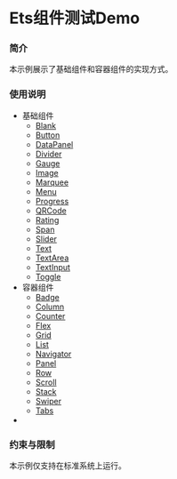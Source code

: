 

#  Ets组件测试Demo

### 简介

本示例展示了基础组件和容器组件的实现方式。

### 使用说明

-   基础组件
    -   [Blank](https://gitee.com/openharmony/app_samples/tree/master/ETSUI/Component/entry/src/main/ets/MainAbility/pages/component_basis/blank/blankPage.ets)
    -   [Button](https://gitee.com/openharmony/app_samples/tree/master/ETSUI/Component/entry/src/main/ets/MainAbility/pages/component_basis/button/buttonPage.ets)
    -   [DataPanel](https://gitee.com/openharmony/app_samples/tree/master/ETSUI/Component/entry/src/main/ets/MainAbility/pages/component_basis/dataPanel/dataPanelPage.ets)
    -   [Divider](https://gitee.com/openharmony/app_samples/tree/master/ETSUI/Component/entry/src/main/ets/MainAbility/pages/component_basis/divider/dividerPage.ets)
    -   [Gauge](https://gitee.com/openharmony/app_samples/tree/master/ETSUI/Component/entry/src/main/ets/MainAbility/pages/component_basis/gauge/gaugePage.ets)
    -   [Image](https://gitee.com/openharmony/app_samples/tree/master/ETSUI/Component/entry/src/main/ets/MainAbility/pages/component_basis/image/imagePage.ets)
    -   [Marquee](https://gitee.com/openharmony/app_samples/tree/master/ETSUI/Component/entry/src/main/ets/MainAbility/pages/component_basis/marquee/marqueePage.ets)
    -   [Menu](https://gitee.com/openharmony/app_samples/tree/master/ETSUI/Component/entry/src/main/ets/MainAbility/pages/component_basis/menu/menuPage.ets)
    -   [Progress](https://gitee.com/openharmony/app_samples/tree/master/ETSUI/Component/entry/src/main/ets/MainAbility/pages/component_basis/progress/progressPage.ets)
    -   [QRCode](https://gitee.com/openharmony/app_samples/tree/master/ETSUI/Component/entry/src/main/ets/MainAbility/pages/component_basis/qrCode/QRCodePage.ets)
    -   [Rating](https://gitee.com/openharmony/app_samples/tree/master/ETSUI/Component/entry/src/main/ets/MainAbility/pages/component_basis/rating/ratingPage.ets)
    -   [Span](https://gitee.com/openharmony/app_samples/tree/master/ETSUI/Component/entry/src/main/ets/MainAbility/pages/component_basis/span/spanPage.ets)
    -   [Slider](https://gitee.com/openharmony/app_samples/tree/master/ETSUI/Component/entry/src/main/ets/MainAbility/pages/component_basis/slider/sliderPage.ets)
    -   [Text](https://gitee.com/openharmony/app_samples/tree/master/ETSUI/Component/entry/src/main/ets/MainAbility/pages/component_basis/text/textPage.ets)
    -   [TextArea](https://gitee.com/openharmony/app_samples/tree/master/ETSUI/Component/entry/src/main/ets/MainAbility/pages/component_basis/textArea/textAreaPage.ets)
    -   [TextInput](https://gitee.com/openharmony/app_samples/tree/master/ETSUI/Component/entry/src/main/ets/MainAbility/pages/component_basis/textInput/textInputPage.ets)
    -   [Toggle](https://gitee.com/openharmony/app_samples/tree/master/ETSUI/Component/entry/src/main/ets/MainAbility/pages/component_basis/toggle/togglePage.ets)
-   容器组件
    -   [Badge](https://gitee.com/openharmony/app_samples/tree/master/ETSUI/Component/entry/src/main/ets/MainAbility/pages/component_container/badge/badgePage.ets)
    -   [Column](https://gitee.com/openharmony/app_samples/tree/master/ETSUI/Component/entry/src/main/ets/MainAbility/pages/component_container/Column/ColumnPage.ets)
    -   [Counter](https://gitee.com/openharmony/app_samples/tree/master/ETSUI/Component/entry/src/main/ets/MainAbility/pages/component_container/Counter/counterPage.ets)
    -   [Flex](https://gitee.com/openharmony/app_samples/tree/master/ETSUI/Component/entry/src/main/ets/MainAbility/pages/component_container/flex/flexPage.ets)
    -   [Grid](https://gitee.com/openharmony/app_samples/tree/master/ETSUI/Component/entry/src/main/ets/MainAbility/pages/component_container/grid/gridPage.ets)
    -   [List](https://gitee.com/openharmony/app_samples/tree/master/ETSUI/Component/entry/src/main/ets/MainAbility/pages/component_container/list/listPage.ets)
    -   [Navigator](https://gitee.com/openharmony/app_samples/tree/master/ETSUI/Component/entry/src/main/ets/MainAbility/pages/component_container/navigator/navigatorPage.ets)
    -   [Panel](https://gitee.com/openharmony/app_samples/tree/master/ETSUI/Component/entry/src/main/ets/MainAbility/pages/component_container/panel/panelPage.ets)
    -   [Row](https://gitee.com/openharmony/app_samples/tree/master/ETSUI/Component/entry/src/main/ets/MainAbility/pages/component_container/row/rowPage.ets)
    -   [Scroll](https://gitee.com/openharmony/app_samples/tree/master/ETSUI/Component/entry/src/main/ets/MainAbility/pages/component_container/scroll/scrollPage.ets)
    -   [Stack](https://gitee.com/openharmony/app_samples/tree/master/ETSUI/Component/entry/src/main/ets/MainAbility/pages/component_container/stack/stackPage.ets)
    -   [Swiper](https://gitee.com/openharmony/app_samples/tree/master/ETSUI/Component/entry/src/main/ets/MainAbility/pages/component_container/swiper/swiperPage.ets)
    -   [Tabs](https://gitee.com/openharmony/app_samples/tree/master/ETSUI/Component/entry/src/main/ets/MainAbility/pages/component_container/tab/tabsPage.ets)
-   

### 约束与限制

本示例仅支持在标准系统上运行。